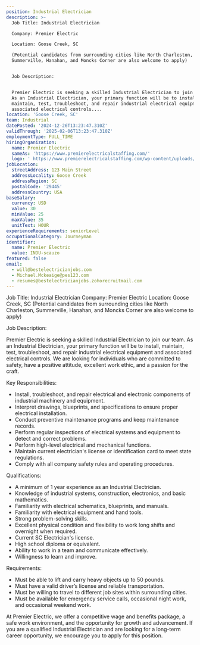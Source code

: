 ```yaml
---
position: Industrial Electrician
description: >-
  Job Title: Industrial Electrician

  Company: Premier Electric

  Location: Goose Creek, SC

  (Potential candidates from surrounding cities like North Charleston,
  Summerville, Hanahan, and Moncks Corner are also welcome to apply)


  Job Description:


  Premier Electric is seeking a skilled Industrial Electrician to join our team.
  As an Industrial Electrician, your primary function will be to install,
  maintain, test, troubleshoot, and repair industrial electrical equipment and
  associated electrical controls....
location: 'Goose Creek, SC'
team: Industrial
datePosted: '2024-12-26T13:23:47.310Z'
validThrough: '2025-02-06T13:23:47.310Z'
employmentType: FULL_TIME
hiringOrganization:
  name: Premier Electric
  sameAs: 'https://www.premierelectricalstaffing.com/'
  logo: ' https://www.premierelectricalstaffing.com/wp-content/uploads/2020/05/Premier-Electrical-Staffing-logo.png'
jobLocation:
  streetAddress: 123 Main Street
  addressLocality: Goose Creek
  addressRegion: SC
  postalCode: '29445'
  addressCountry: USA
baseSalary:
  currency: USD
  value: 30
  minValue: 25
  maxValue: 35
  unitText: HOUR
experienceRequirements: seniorLevel
occupationalCategory: Journeyman
identifier:
  name: Premier Electric
  value: INDU-scauzo
featured: false
email:
  - will@bestelectricianjobs.com
  - Michael.Mckeaige@pes123.com
  - resumes@bestelectricianjobs.zohorecruitmail.com
---
```




Job Title: Industrial Electrician
Company: Premier Electric
Location: Goose Creek, SC
(Potential candidates from surrounding cities like North Charleston, Summerville, Hanahan, and Moncks Corner are also welcome to apply)

Job Description:

Premier Electric is seeking a skilled Industrial Electrician to join our team. As an Industrial Electrician, your primary function will be to install, maintain, test, troubleshoot, and repair industrial electrical equipment and associated electrical controls. We are looking for individuals who are committed to safety, have a positive attitude, excellent work ethic, and a passion for the craft.

Key Responsibilities:

- Install, troubleshoot, and repair electrical and electronic components of industrial machinery and equipment.
- Interpret drawings, blueprints, and specifications to ensure proper electrical installation.
- Conduct preventive maintenance programs and keep maintenance records.
- Perform regular inspections of electrical systems and equipment to detect and correct problems.
- Perform high-level electrical and mechanical functions.
- Maintain current electrician's license or identification card to meet state regulations.
- Comply with all company safety rules and operating procedures.

Qualifications:

- A minimum of 1 year experience as an Industrial Electrician.
- Knowledge of industrial systems, construction, electronics, and basic mathematics.
- Familiarity with electrical schematics, blueprints, and manuals.
- Familiarity with electrical equipment and hand tools.
- Strong problem-solving skills.
- Excellent physical condition and flexibility to work long shifts and overnight when required.
- Current SC Electrician's license.
- High school diploma or equivalent.
- Ability to work in a team and communicate effectively.
- Willingness to learn and improve.

Requirements:

- Must be able to lift and carry heavy objects up to 50 pounds.
- Must have a valid driver’s license and reliable transportation.
- Must be willing to travel to different job sites within surrounding cities.
- Must be available for emergency service calls, occasional night work, and occasional weekend work.

At Premier Electric, we offer a competitive wage and benefits package, a safe work environment, and the opportunity for growth and advancement. If you are a qualified Industrial Electrician and are looking for a long-term career opportunity, we encourage you to apply for this position.
